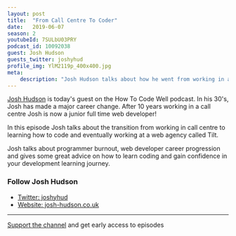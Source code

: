 ```yaml
---
layout: post
title:  "From Call Centre To Coder"
date:   2019-06-07
season: 2
youtubeId: 7SULbU03PRY
podcast_id: 10092038
guest: Josh Hudson
guests_twitter: joshyhud
profile_img: YlM2119p_400x400.jpg
meta:
    description: "Josh Hudson talks about how he went from working in a call centre for 10 years to being a full time junior web developer"
---
```


[Josh Hudson](https://twitter.com/joshyhud) is today's guest on the How To Code Well podcast. In his 30's, Josh has made a major career change. After 10 years working in a call centre Josh is now a junior full time web developer!

In this episode Josh talks about the transition from working in call centre to learning how to code and eventually working at a web agency called Tilt.

Josh talks about programmer burnout, web developer career progression and gives some great advice on how to learn coding and gain confidence in your development learning journey.


### Follow Josh Hudson
- [Twitter: joshyhud](https://twitter.com/joshyhud) 
- [Website: josh-hudson.co.uk](http://josh-hudson.co.uk) 

-------------------------------

[Support the channel](https://www.patreon.com/howToCodeWell) and get early access to episodes
